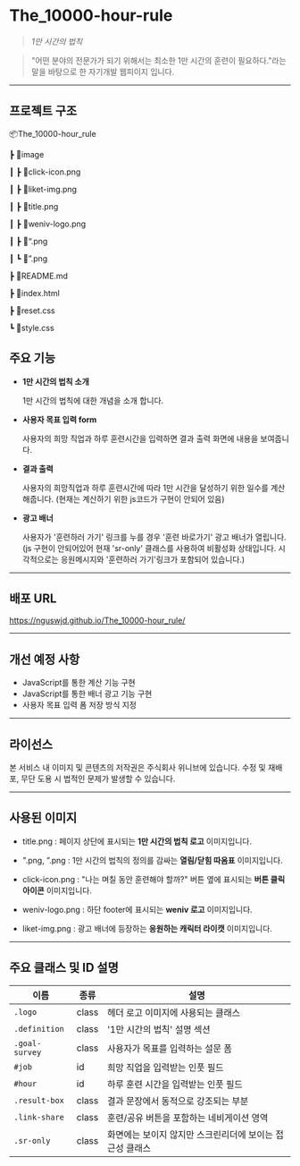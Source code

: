 # The_10000-hour-rule
> _1만 시간의 법칙_

> "어떤 분야의 전문가가 되기 위해서는 최소한 1만 시간의 훈련이 필요하다."라는 말을 바탕으로 한 자기개발 웹피이지 입니다.

---
## 프로젝트 구조
📦The_10000-hour_rule

┣ 📂image

┃ ┣ 📜click-icon.png

┃ ┣ 📜liket-img.png

┃ ┣ 📜title.png

┃ ┣ 📜weniv-logo.png

┃ ┣ 📜“.png

┃ ┗ 📜”.png

┣ 📜README.md

┣ 📜index.html

┣ 📜reset.css

┗ 📜style.css

## 주요 기능
- __1만 시간의 법칙 소개__

  1만 시간의 법칙에 대한 개념을 소개 합니다.

- __사용자 목표 입력 form__

  사용자의 희망 직업과 하루 훈련시간을 입력하면 결과 출력 화면에 내용을 보여줍니다.

- __결과 출력__

  사용자의 희망직업과 하루 훈련시간에 따라 1만 시간을 달성하기 위한 일수를 계산해줍니다. (현재는 계산하기 위한 js코드가 구현이 안되어 있음)

- __광고 배너__

  사용자가 '훈련하러 가기' 링크를 누를 경우 '훈련 바로가기' 광고 배너가 열립니다. (js 구현이 안되어있어 현재 'sr-only' 클래스를 사용하여 비활성화 상태입니다. 시각적으로는 응원메시지와 '훈련하러 가기'링크가 포함되어 있습니다.)

---
## 배포 URL
https://nguswjd.github.io/The_10000-hour_rule/

---
## 개선 예정 사항
- JavaScript를 통한 계산 기능 구현
- JavaScript를 통한 배너 광고 기능 구현
- 사용자 목표 입력 폼 저장 방식 지정

---
## 라이선스
본 서비스 내 이미지 및 콘텐츠의 저작권은 주식회사 위니브에 있습니다. 수정 및 재배포, 무단 도용 시 법적인 문제가 발생할 수 있습니다.

---
## 사용된 이미지
- title.png
  : 페이지 상단에 표시되는 __1만 시간의 법칙 로고__ 이미지입니다.

- ".png, ”.png
  : 1만 시간의 법칙의 정의를 감싸는 __열림/닫힘 따옴표__ 이미지입니다.

- click-icon.png
  : "나는 며칠 동안 훈련해야 할까?" 버튼 옆에 표시되는 __버튼 클릭 아이콘__ 이미지입니다.

- weniv-logo.png
  : 하단 footer에 표시되는 __weniv 로고__ 이미지입니다.

- liket-img.png
  : 광고 배너에 등장하는 __응원하는 캐릭터 라이캣__ 이미지입니다.

---
## 주요 클래스 및 ID 설명

| 이름              | 종류   | 설명 |
|------------------|--------|------|
| `.logo`          | class  | 헤더 로고 이미지에 사용되는 클래스 |
| `.definition`    | class  | '1만 시간의 법칙' 설명 섹션 |
| `.goal-survey`   | class  | 사용자가 목표를 입력하는 설문 폼 |
| `#job`           | id     | 희망 직업을 입력받는 인풋 필드 |
| `#hour`          | id     | 하루 훈련 시간을 입력받는 인풋 필드 |
| `.result-box`    | class  | 결과 문장에서 동적으로 강조되는 부분 |
| `.link-share`    | class  | 훈련/공유 버튼을 포함하는 네비게이션 영역 |
| `.sr-only`       | class  | 화면에는 보이지 않지만 스크린리더에 보이는 접근성 클래스 |
